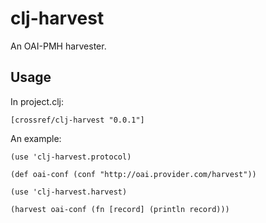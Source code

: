 # clj-harvest

An OAI-PMH harvester.

## Usage

In project.clj:

    [crossref/clj-harvest "0.0.1"]

An example:

	(use 'clj-harvest.protocol)
	
	(def oai-conf (conf "http://oai.provider.com/harvest"))
	
	(use 'clj-harvest.harvest)
	
	(harvest oai-conf (fn [record] (println record)))
